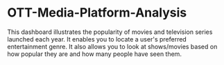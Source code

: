 # OTT-Media-Platform-Analysis
 This dashboard illustrates the popularity of movies and television series launched each year. It enables you to locate a user's preferred entertainment genre. It also allows you to look at shows/movies based on how popular they are and how many people have seen them.
